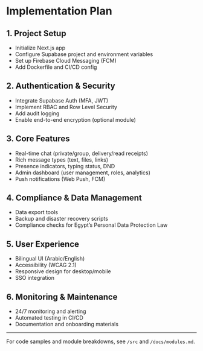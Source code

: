 # Implementation Plan

## 1. Project Setup

- Initialize Next.js app
- Configure Supabase project and environment variables
- Set up Firebase Cloud Messaging (FCM)
- Add Dockerfile and CI/CD config

## 2. Authentication & Security

- Integrate Supabase Auth (MFA, JWT)
- Implement RBAC and Row Level Security
- Add audit logging
- Enable end-to-end encryption (optional module)

## 3. Core Features

- Real-time chat (private/group, delivery/read receipts)
- Rich message types (text, files, links)
- Presence indicators, typing status, DND
- Admin dashboard (user management, roles, analytics)
- Push notifications (Web Push, FCM)

## 4. Compliance & Data Management

- Data export tools
- Backup and disaster recovery scripts
- Compliance checks for Egypt’s Personal Data Protection Law

## 5. User Experience

- Bilingual UI (Arabic/English)
- Accessibility (WCAG 2.1)
- Responsive design for desktop/mobile
- SSO integration

## 6. Monitoring & Maintenance

- 24/7 monitoring and alerting
- Automated testing in CI/CD
- Documentation and onboarding materials

---

For code samples and module breakdowns, see `/src` and `/docs/modules.md`.
